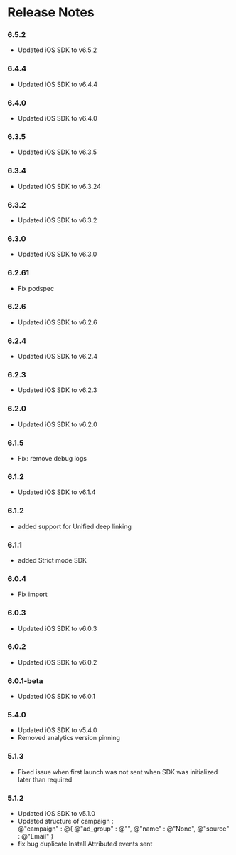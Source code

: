 # Release Notes

### 6.5.2
* Updated iOS SDK to v6.5.2

### 6.4.4
* Updated iOS SDK to v6.4.4

### 6.4.0
* Updated iOS SDK to v6.4.0

### 6.3.5
* Updated iOS SDK to v6.3.5

### 6.3.4
* Updated iOS SDK to v6.3.24

### 6.3.2
* Updated iOS SDK to v6.3.2

### 6.3.0
* Updated iOS SDK to v6.3.0

### 6.2.61
* Fix podspec

### 6.2.6
* Updated iOS SDK to v6.2.6

### 6.2.4
* Updated iOS SDK to v6.2.4

### 6.2.3
* Updated iOS SDK to v6.2.3

### 6.2.0
* Updated iOS SDK to v6.2.0

### 6.1.5
* Fix: remove debug logs

### 6.1.2
* Updated iOS SDK to v6.1.4

### 6.1.2
* added support for Unified deep linking

### 6.1.1
* added Strict mode SDK

### 6.0.4
* Fix import

### 6.0.3
* Updated iOS SDK to v6.0.3

### 6.0.2
* Updated iOS SDK to v6.0.2

### 6.0.1-beta
* Updated iOS SDK to v6.0.1

### 5.4.0
* Updated iOS SDK to v5.4.0
* Removed analytics version pinning

### 5.1.3
* Fixed issue when first launch was not sent when SDK was initialized later than required

### 5.1.2
* Updated iOS SDK to v5.1.0
* Updated structure of campaign :     
    @"campaign" : @{
            @"ad_group" : @"",
            @"name" : @"None",
            @"source" : @"Email"
        }
* fix bug duplicate Install Attributed events sent
